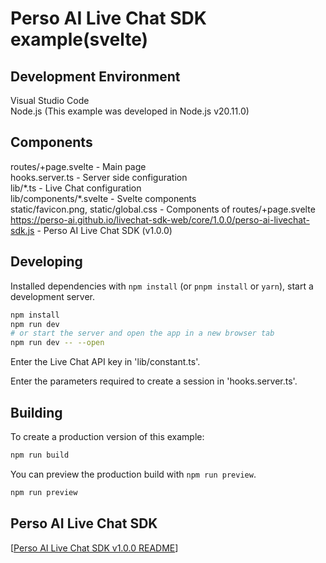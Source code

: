 # Perso AI Live Chat SDK example(svelte)

## Development Environment
Visual Studio Code  
Node.js (This example was developed in Node.js v20.11.0)  

## Components
routes/+page.svelte - Main page  
hooks.server.ts - Server side configuration  
lib/\*.ts - Live Chat configuration  
lib/components/\*.svelte - Svelte components  
static/favicon.png, static/global.css - Components of routes/+page.svelte  
https://perso-ai.github.io/livechat-sdk-web/core/1.0.0/perso-ai-livechat-sdk.js - Perso AI Live Chat SDK (v1.0.0)  

## Developing
Installed dependencies with `npm install` (or `pnpm install` or `yarn`), start a development server.
```bash
npm install
npm run dev
# or start the server and open the app in a new browser tab
npm run dev -- --open
```

Enter the Live Chat API key in 'lib/constant.ts'.  

Enter the parameters required to create a session in 'hooks.server.ts'.  

## Building
To create a production version of this example:
```bash
npm run build
```

You can preview the production build with `npm run preview`.
```bash
npm run preview
```

## Perso AI Live Chat SDK
[[Perso AI Live Chat SDK v1.0.0 README](https://perso-ai.github.io/livechat-sdk-web/core/1.0.0/)]  
